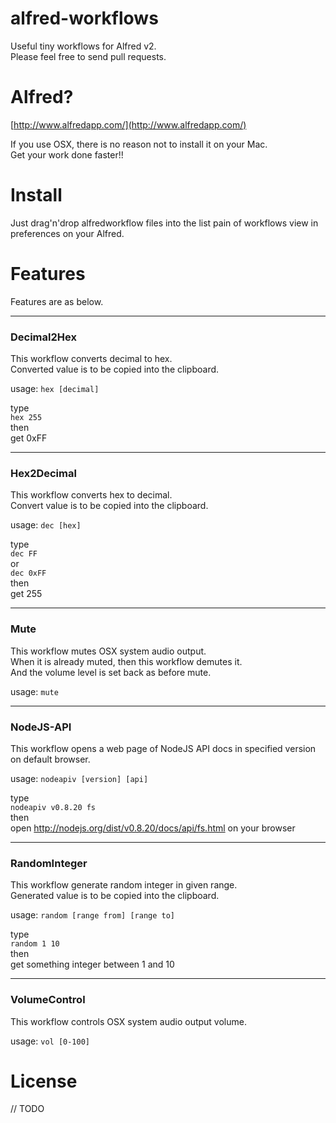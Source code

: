 # alfred-workflows

Useful tiny workflows for Alfred v2.  
Please feel free to send pull requests.  



# Alfred?
[http://www.alfredapp.com/](http://www.alfredapp.com/)  

If you use OSX, there is no reason not to install it on your Mac.  
Get your work done faster!!



# Install

Just drag'n'drop alfredworkflow files into the list pain of workflows view in preferences on your Alfred.



# Features

Features are as below.



---
### Decimal2Hex

This workflow converts decimal to hex.  
Converted value is to be copied into the clipboard.

usage: `hex [decimal]`

type  
`hex 255`  
then  
get 0xFF



---
### Hex2Decimal

This workflow converts hex to decimal.  
Convert value is to be copied into the clipboard.

usage: `dec [hex]`

type  
`dec FF`  
or  
`dec 0xFF`  
then  
get 255



---
### Mute

This workflow mutes OSX system audio output.  
When it is already muted, then this workflow demutes it.  
And the volume level is set back as before mute.

usage: `mute`



---
### NodeJS-API

This workflow opens a web page of NodeJS API docs in specified version on default browser.

usage: `nodeapiv [version] [api]`

type  
`nodeapiv v0.8.20 fs`  
then  
open  http://nodejs.org/dist/v0.8.20/docs/api/fs.html on your browser



---
### RandomInteger

This workflow generate random integer in given range.  
Generated value is to be copied into the clipboard.

usage: `random [range from] [range to]`

type  
`random 1 10`  
then  
get something integer between 1 and 10



---
### VolumeControl

This workflow controls OSX system audio output volume.

usage: `vol [0-100]`



# License

// TODO
